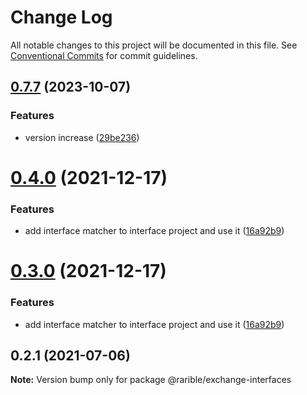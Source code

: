 # Change Log

All notable changes to this project will be documented in this file.
See [Conventional Commits](https://conventionalcommits.org) for commit guidelines.

## [0.7.7](https://github.com/rariblecom/protocol-contracts/compare/v0.3.0-beta7...v0.7.7) (2023-10-07)


### Features

* version increase ([29be236](https://github.com/rariblecom/protocol-contracts/commit/29be236fdfefbabf0922457a9fdc3e0a219088bd))





# [0.4.0](https://github.com/rariblecom/protocol-contracts/compare/@rarible/exchange-interfaces@0.2.1...@rarible/exchange-interfaces@0.4.0) (2021-12-17)


### Features

* add interface matcher to interface project and use it ([16a92b9](https://github.com/rariblecom/protocol-contracts/commit/16a92b9e459ea67676cbe86399acbf8463310505))





# [0.3.0](https://github.com/rariblecom/protocol-contracts/compare/@rarible/exchange-interfaces@0.2.1...@rarible/exchange-interfaces@0.3.0) (2021-12-17)


### Features

* add interface matcher to interface project and use it ([16a92b9](https://github.com/rariblecom/protocol-contracts/commit/16a92b9e459ea67676cbe86399acbf8463310505))





## 0.2.1 (2021-07-06)

**Note:** Version bump only for package @rarible/exchange-interfaces

